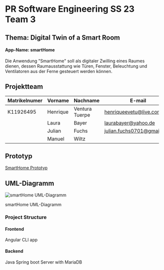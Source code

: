 # PR Software Engineering SS 23 Team 3
## Thema: Digital Twin of a Smart Room 
#### App-Name: smartHome
Die Anwendung "SmartHome" soll als digitaler Zwilling eines Raumes dienen, dessen Raumausstattung wie Türen, Fenster, Beleuchtung und Ventilatoren aus der Ferne gesteuert werden können.

## Projektteam
| Matrikelnumer  | Vorname |  Nachname  | E-mail | Github User |
| ------------- | ------------- | ------------- | ------------- | ------------- |
| K11926495  | Henrique  | Ventura Tuerpe  | henriqueevetu@live.com | henriquevetu  |
|   | Laura | Bayer  | laurabayer@yahoo.de | laurabayer1 |
|   | Julian | Fuchs  | julian.fuchs0701@gmail.com | FuchsJulianGit  |
|   | Manuel | Wiltz  |  | manuelwiltz |

## Prototyp
[SmartHome Prototyp](https://www.figma.com/proto/4ABS1OvW4rhJv6nCqljPL8/PR-SE---SmartHome?node-id=1-7&scaling=min-zoom&page-id=0%3A1&starting-point-node-id=1%3A7)

## UML-Diagramm
![smartHome UML-Diagramm](https://user-images.githubusercontent.com/127204960/231820422-d804d85f-af06-4a38-a87c-fbcba8f35fe9.png)

smartHome UML-Diagramm

### Project Structure
#### Frontend
Angular CLI app

#### Backend
Java Spring boot Server with MariaDB
